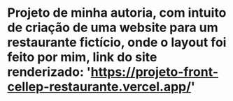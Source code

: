 # Projeto de minha autoria, com intuito de criação de uma website para um restaurante fictício, onde o layout foi feito por mim, link do site renderizado: 'https://projeto-front-cellep-restaurante.vercel.app/'
